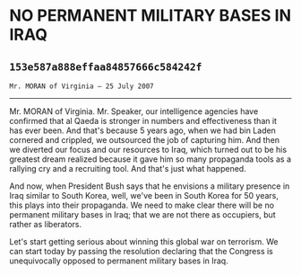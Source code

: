 # NO PERMANENT MILITARY BASES IN IRAQ
## `153e587a888effaa84857666c584242f`
`Mr. MORAN of Virginia — 25 July 2007`

---


Mr. MORAN of Virginia. Mr. Speaker, our intelligence agencies have 
confirmed that al Qaeda is stronger in numbers and effectiveness than 
it has ever been. And that's because 5 years ago, when we had bin Laden 
cornered and crippled, we outsourced the job of capturing him. And then 
we diverted our focus and our resources to Iraq, which turned out to be 
his greatest dream realized because it gave him so many propaganda 
tools as a rallying cry and a recruiting tool. And that's just what 
happened.

And now, when President Bush says that he envisions a military 
presence in Iraq similar to South Korea, well, we've been in South 
Korea for 50 years, this plays into their propaganda. We need to make 
clear there will be no permanent military bases in Iraq; that we are 
not there as occupiers, but rather as liberators.

Let's start getting serious about winning this global war on 
terrorism. We can start today by passing the resolution declaring that 
the Congress is unequivocally opposed to permanent military bases in 
Iraq.
